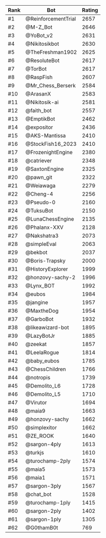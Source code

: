 Rank|Bot|Rating
---|---|---
#1|@ReinforcementTrial|2657
#2|@M-Z_Bot|2646
#3|@YoBot_v2|2631
#4|@Nikitosikbot|2630
#5|@TheFreshman1902|2625
#6|@ResoluteBot|2617
#7|@TorBot|2617
#8|@RaspFish|2607
#9|@Mr_Chess_Berserk|2584
#10|@ArasanX|2583
#11|@Nikitosik-ai|2581
#12|@faith_bot|2557
#13|@EmptikBot|2462
#14|@expositor|2436
#15|@AKS-Mantissa|2410
#16|@StockFish16_2023|2410
#17|@FrozenightEngine|2380
#18|@catriever|2348
#19|@SaxtonEngine|2325
#20|@pawn_git|2322
#21|@Weiawaga|2279
#22|@Cheng-4|2256
#23|@Pseudo-0|2160
#24|@TuksuBot|2150
#25|@LunaChessEngine|2135
#26|@Phalanx-XXV|2128
#27|@Nakshatra3|2073
#28|@simpleEval|2063
#29|@bekbot|2037
#30|@Boris-Trapsky|2000
#31|@HistoryExplorer|1999
#32|@honzovy-sachy-2|1996
#33|@Lynx_BOT|1992
#34|@eubos|1984
#35|@jangine|1957
#36|@MaxtheDog|1954
#37|@GarboBot|1932
#38|@likeawizard-bot|1895
#39|@LazyBotJr|1885
#40|@zeekat|1857
#41|@LeelaRogue|1814
#42|@baby_eubos|1785
#43|@ChessChildren|1766
#44|@notropis|1739
#45|@Demolito_L6|1728
#46|@Demolito_L5|1710
#47|@Virutor|1694
#48|@maia9|1663
#49|@honzovy-sachy|1662
#50|@simplexitor|1662
#51|@ZE_ROOK|1640
#52|@sargon-4ply|1613
#53|@turkjs|1610
#54|@turochamp-2ply|1574
#55|@maia5|1573
#56|@maia1|1571
#57|@sargon-3ply|1567
#58|@chat_bot|1528
#59|@turochamp-1ply|1415
#60|@sargon-2ply|1402
#61|@sargon-1ply|1305
#62|@G0thamB0t|769
